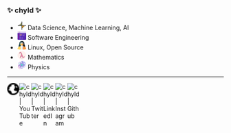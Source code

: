 ### ✨ chyld ✨

- <img width="20px" src="https://raw.githubusercontent.com/chyld/chyld/master/icons/axis.svg" /> Data Science, Machine Learning, AI
- <img width="20px" src="https://raw.githubusercontent.com/chyld/chyld/master/icons/coding.svg" /> Software Engineering
- <img width="20px" src="https://raw.githubusercontent.com/chyld/chyld/master/icons/linux.svg" /> Linux, Open Source
- <img width="20px" src="https://raw.githubusercontent.com/chyld/chyld/master/icons/lambda.svg" /> Mathematics
- <img width="20px" src="https://raw.githubusercontent.com/chyld/chyld/master/icons/science.svg" /> Physics

---

[<img align="left" alt="chyld | Website" width="28px" src="https://raw.githubusercontent.com/iconic/open-iconic/master/svg/globe.svg" />][website]
[<img align="left" alt="chyld | YouTube" width="28px" src="https://cdn.jsdelivr.net/npm/simple-icons@v3/icons/youtube.svg" />][youtube]
[<img align="left" alt="chyld | Twitter" width="28px" src="https://cdn.jsdelivr.net/npm/simple-icons@v3/icons/twitter.svg" />][twitter]
[<img align="left" alt="chyld | LinkedIn" width="28px" src="https://cdn.jsdelivr.net/npm/simple-icons@v3/icons/linkedin.svg" />][linkedin]
[<img align="left" alt="chyld | Instagram" width="28px" src="https://cdn.jsdelivr.net/npm/simple-icons@v3/icons/instagram.svg" />][instagram]
[<img align="left" alt="chyld | Github" width="28px" src="https://cdn.jsdelivr.net/npm/simple-icons@v3/icons/github.svg" />][github]

[website]: https://chyld.github.io
[twitter]: https://twitter.com/chyldmedford
[youtube]: https://youtube.com/chyldstudios/videos
[linkedin]: https://linkedin.com/in/chyld
[instagram]: https://instagram.com/chyld
[github]: https://github.com/chyld
